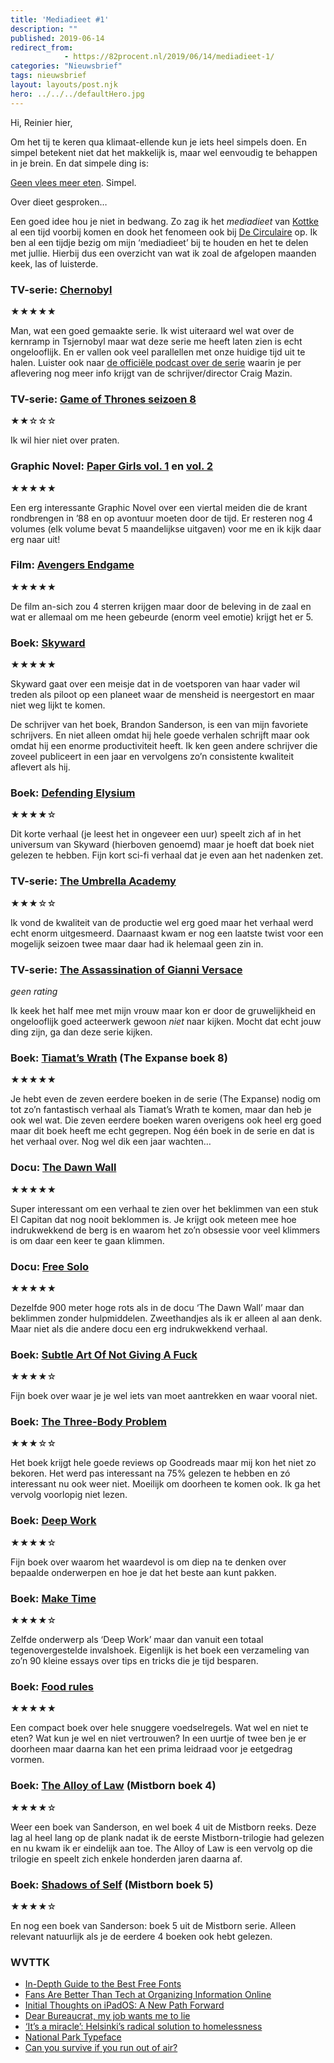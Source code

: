 ```yaml
---
title: 'Mediadieet #1'
description: ""
published: 2019-06-14
redirect_from: 
            - https://82procent.nl/2019/06/14/mediadieet-1/
categories: "Nieuwsbrief"
tags: nieuwsbrief	
layout: layouts/post.njk
hero: ../../../defaultHero.jpg
---
```

Hi, Reinier hier,

Om het tij te keren qua klimaat-ellende kun je iets heel simpels doen. En simpel betekent niet dat het makkelijk is, maar wel eenvoudig te behappen in je brein. En dat simpele ding is:

[Geen vlees meer eten](https://decorrespondent.nl/9600/wil-je-de-wereldwijde-opwarming-effectief-tegengaan-begin-dan-bij-het-eten-op-je-bord/1058006400-b61a4972). Simpel.

Over dieet gesproken…

Een goed idee hou je niet in bedwang. Zo zag ik het _mediadieet_ van [Kottke](https://kottke.org) al een tijd voorbij komen en dook het fenomeen ook bij [De Circulaire](http://circulaire.haykranen.nl/issues/de-circulaire-92-zeven-bizarre-boekomslagen-181208) op. Ik ben al een tijdje bezig om mijn ‘mediadieet’ bij te houden en het te delen met jullie. Hierbij dus een overzicht van wat ik zoal de afgelopen maanden keek, las of luisterde.

### TV-serie: [Chernobyl](https://www.imdb.com/title/tt7366338/)

★★★★★

Man, wat een goed gemaakte serie. Ik wist uiteraard wel wat over de kernramp in Tsjernobyl maar wat deze serie me heeft laten zien is echt ongelooflijk. En er vallen ook veel parallellen met onze huidige tijd uit te halen. Luister ook naar [de officiële podcast over de serie](https://podcasts.apple.com/us/podcast/the-chernobyl-podcast/id1459712981) waarin je per aflevering nog meer info krijgt van de schrijver/director Craig Mazin.

### TV-serie: [Game of Thrones seizoen 8](https://www.imdb.com/title/tt0944947/episodes?season=8)

★★☆☆☆

Ik wil hier niet over praten.

### Graphic Novel: [Paper Girls vol. 1](https://www.goodreads.com/book/show/28204534-paper-girls-vol-1) en [vol. 2](https://www.goodreads.com/book/show/31338724-paper-girls-vol-2)

★★★★★

Een erg interessante Graphic Novel over een viertal meiden die de krant rondbrengen in ’88 en op avontuur moeten door de tijd. Er resteren nog 4 volumes (elk volume bevat 5 maandelijkse uitgaven) voor me en ik kijk daar erg naar uit!

### Film: [Avengers Endgame](https://www.imdb.com/title/tt4154796)

★★★★★

De film an-sich zou 4 sterren krijgen maar door de beleving in de zaal en wat er allemaal om me heen gebeurde (enorm veel emotie) krijgt het er 5.

### Boek: [Skyward](https://www.goodreads.com/book/show/37635562-skyward)

★★★★★

Skyward gaat over een meisje dat in de voetsporen van haar vader wil treden als piloot op een planeet waar de mensheid is neergestort en maar niet weg lijkt te komen.

De schrijver van het boek, Brandon Sanderson, is een van mijn favoriete schrijvers. En niet alleen omdat hij hele goede verhalen schrijft maar ook omdat hij een enorme productiviteit heeft. Ik ken geen andere schrijver die zoveel publiceert in een jaar en vervolgens zo’n consistente kwaliteit aflevert als hij.

### Boek: [Defending Elysium](https://www.goodreads.com/book/show/13552643-defending-elysium)

★★★★☆

Dit korte verhaal (je leest het in ongeveer een uur) speelt zich af in het universum van Skyward (hierboven genoemd) maar je hoeft dat boek niet gelezen te hebben. Fijn kort sci-fi verhaal dat je even aan het nadenken zet.

### TV-serie: [The Umbrella Academy](https://www.imdb.com/title/tt1312171)

★★★☆☆

Ik vond de kwaliteit van de productie wel erg goed maar het verhaal werd echt enorm uitgesmeerd. Daarnaast kwam er nog een laatste twist voor een mogelijk seizoen twee maar daar had ik helemaal geen zin in.

### TV-serie: [The Assassination of Gianni Versace](https://www.imdb.com/title/tt8010592)

_geen rating_

Ik keek het half mee met mijn vrouw maar kon er door de gruwelijkheid en ongelooflijk goed acteerwerk gewoon _niet_ naar kijken. Mocht dat echt jouw ding zijn, ga dan deze serie kijken.

### Boek: [Tiamat’s Wrath](https://www.goodreads.com/book/show/40481287-tiamat-s-wrath) (The Expanse boek 8)

★★★★★

Je hebt even de zeven eerdere boeken in de serie (The Expanse) nodig om tot zo’n fantastisch verhaal als Tiamat’s Wrath te komen, maar dan heb je ook wel wat. Die zeven eerdere boeken waren overigens ook heel erg goed maar dit boek heeft me echt gegrepen. Nog één boek in de serie en dat is het verhaal over. Nog wel dik een jaar wachten…

### Docu: [The Dawn Wall](https://www.imdb.com/title/tt7286916)

★★★★★

Super interessant om een verhaal te zien over het beklimmen van een stuk El Capitan dat nog nooit beklommen is. Je krijgt ook meteen mee hoe indrukwekkend de berg is en waarom het zo’n obsessie voor veel klimmers is om daar een keer te gaan klimmen.

### Docu: [Free Solo](https://www.imdb.com/title/tt7775622)

★★★★★

Dezelfde 900 meter hoge rots als in de docu ‘The Dawn Wall’ maar dan beklimmen zonder hulpmiddelen. Zweethandjes als ik er alleen al aan denk. Maar niet als die andere docu een erg indrukwekkend verhaal.

### Boek: [Subtle Art Of Not Giving A Fuck](https://www.goodreads.com/book/show/28257707-the-subtle-art-of-not-giving-a-f-ck)

★★★★☆

Fijn boek over waar je je wel iets van moet aantrekken en waar vooral niet.

### Boek: [The Three-Body Problem](https://www.goodreads.com/book/show/20518872-the-three-body-problem)

★★★☆☆

Het boek krijgt hele goede reviews op Goodreads maar mij kon het niet zo bekoren. Het werd pas interessant na 75% gelezen te hebben en zó interessant nu ook weer niet. Moeilijk om doorheen te komen ook. Ik ga het vervolg voorlopig niet lezen.

### Boek: [Deep Work](https://www.goodreads.com/book/show/27985224-deep-work)

★★★★☆

Fijn boek over waarom het waardevol is om diep na te denken over bepaalde onderwerpen en hoe je dat het beste aan kunt pakken.

### Boek: [Make Time](https://www.goodreads.com/book/show/40112557-make-time)

★★★★☆

Zelfde onderwerp als ‘Deep Work’ maar dan vanuit een totaal tegenovergestelde invalshoek. Eigenlijk is het boek een verzameling van zo’n 90 kleine essays over tips en tricks die je tijd besparen.

### Boek: [Food rules](https://www.goodreads.com/book/show/13089713-food-rules)

★★★★★

Een compact boek over hele snuggere voedselregels. Wat wel en niet te eten? Wat kun je wel en niet vertrouwen? In een uurtje of twee ben je er doorheen maar daarna kan het een prima leidraad voor je eetgedrag vormen.

### Boek: [The Alloy of Law](https://www.goodreads.com/book/show/16065004-shadows-of-self) (Mistborn boek 4)

★★★★☆

Weer een boek van Sanderson, en wel boek 4 uit de Mistborn reeks. Deze lag al heel lang op de plank nadat ik de eerste Mistborn-trilogie had gelezen en nu kwam ik er eindelijk aan toe. The Alloy of Law is een vervolg op die trilogie en speelt zich enkele honderden jaren daarna af.

### Boek: [Shadows of Self](https://www.goodreads.com/book/show/16065004-shadows-of-self) (Mistborn boek 5)

★★★★☆

En nog een boek van Sanderson: boek 5 uit de Mistborn serie. Alleen relevant natuurlijk als je de eerdere 4 boeken ook hebt gelezen.

### WVTTK

- [In-Depth Guide to the Best Free Fonts](https://beautifulwebtype.com/)
- [Fans Are Better Than Tech at Organizing Information Online](https://www.wired.com/story/archive-of-our-own-fans-better-than-tech-organizing-information/)
- [Initial Thoughts on iPadOS: A New Path Forward](https://www.macstories.net/stories/initial-thoughts-on-ipados-a-new-path-forward/)
- [Dear Bureaucrat, my job wants me to lie](https://www.federaltimes.com/your-career/the-bureaucrat/2019/03/07/dear-bureaucrat-my-job-wants-me-to-lie/)
- [‘It’s a miracle’: Helsinki’s radical solution to homelessness](https://www.theguardian.com/cities/2019/jun/03/its-a-miracle-helsinkis-radical-solution-to-homelessness)
- [National Park Typeface](https://nationalparktypeface.com/)
- [Can you survive if you run out of air?](http://www.bbc.com/future/story/20190423-the-man-who-ran-out-of-air-at-the-bottom-of-the-ocean)
